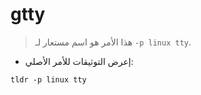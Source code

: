 # gtty

> هذا الأمر هو اسم مستعار لـ `-p linux tty`.

- إعرض التوثيقات للأمر الأصلي:

`tldr -p linux tty`
